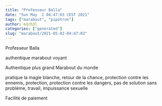 ```yaml
---
title: "Professeur Balla"
date: "Sun May  2 04:47:03 CEST 2021"
tags: ["marabout", "pipotron"]
author: m1ch3l
categories: ["generated"]
slug: "marabout/2021-05-02-04:47:03"
---
```


Professeur Balla

authentique marabout voyant

Authentique plus grand Marabout du monde

pratique la magie blanche, retour de la chance, protection contre les ennemis, protection, protection contre les dangers, pas de solution sans problème, travail, impuissance sexuelle

Facilité de paiement
